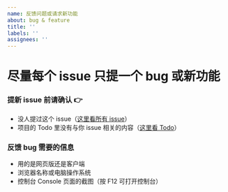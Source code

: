```yaml
---
name: 反馈问题或请求新功能
about: bug & feature
title: ''
labels: ''
assignees: ''
---
```


# 尽量每个 issue 只提一个 bug 或新功能

### 提新 issue 前请确认 👉

- 没人提过这个 issue（[这里看所有 issue](https://github.com/qier222/music/issues)）
- 项目的 Todo 里没有与你 issue 相关的内容（[这里看 Todo](https://github.com/qier222/music/projects/1)）

### 反馈 bug 需要的信息

- 用的是网页版还是客户端
- 浏览器名称或电脑操作系统
- 控制台 Console 页面的截图（按 F12 可打开控制台）
